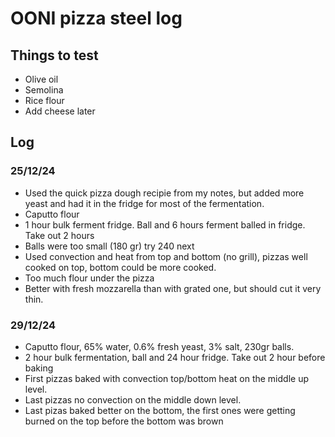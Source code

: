 # OONI pizza steel log

## Things to test
- Olive oil
- Semolina
- Rice flour
- Add cheese later

## Log

### 25/12/24
- Used the quick pizza dough recipie from my notes, but added more yeast and had it in the fridge for most of the fermentation.
- Caputto flour
- 1 hour bulk ferment fridge. Ball and 6 hours ferment balled in fridge. Take out 2 hours
- Balls were too small (180 gr) try 240 next
- Used convection and heat from top and bottom (no grill), pizzas well cooked on top, bottom could be more cooked.
- Too much flour under the pizza
- Better with fresh mozzarella than with grated one, but should cut it very thin.

### 29/12/24
- Caputto flour, 65% water, 0.6% fresh yeast, 3% salt, 230gr balls.
- 2 hour bulk fermentation, ball and 24 hour fridge. Take out 2 hour before baking
- First pizzas baked with convection top/bottom heat on the middle up level.
- Last pizzas no convection on the middle down level.
- Last pizas baked better on the bottom, the first ones were getting burned on the top before the bottom was brown

